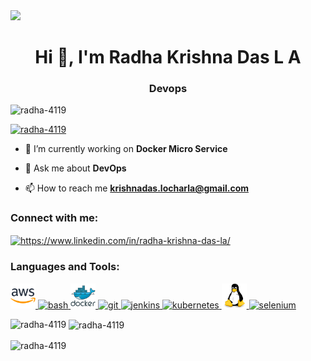 <img src="https://github.com/user-attachments/assets/285ebd9c-9d98-4268-b14f-bb0f0a421535" width="75%" height="auto" />
<h1 align="center">Hi 👋, I'm Radha Krishna Das L A</h1>
<h3 align="center">Devops</h3>

<p align="left"> <img src="https://komarev.com/ghpvc/?username=radha-4119&label=Profile%20views&color=0e75b6&style=flat" alt="radha-4119" /> </p>

<p align="left"> <a href="https://github.com/ryo-ma/github-profile-trophy"><img src="https://github-profile-trophy.vercel.app/?username=radha-4119" alt="radha-4119" /></a> </p>

- 🔭 I’m currently working on **Docker Micro Service**

- 💬 Ask me about **DevOps**

- 📫 How to reach me **krishnadas.locharla@gmail.com**

<h3 align="left">Connect with me:</h3>
<p align="left">
<a href="https://linkedin.com/in/https://www.linkedin.com/in/radha-krishna-das-la/" target="blank"><img align="center" src="https://raw.githubusercontent.com/rahuldkjain/github-profile-readme-generator/master/src/images/icons/Social/linked-in-alt.svg" alt="https://www.linkedin.com/in/radha-krishna-das-la/" height="30" width="40" /></a>
</p>

<h3 align="left">Languages and Tools:</h3>
<p align="left"> <a href="https://aws.amazon.com" target="_blank" rel="noreferrer"> <img src="https://raw.githubusercontent.com/devicons/devicon/master/icons/amazonwebservices/amazonwebservices-original-wordmark.svg" alt="aws" width="40" height="40"/> </a> <a href="https://www.gnu.org/software/bash/" target="_blank" rel="noreferrer"> <img src="https://www.vectorlogo.zone/logos/gnu_bash/gnu_bash-icon.svg" alt="bash" width="40" height="40"/> </a> <a href="https://www.docker.com/" target="_blank" rel="noreferrer"> <img src="https://raw.githubusercontent.com/devicons/devicon/master/icons/docker/docker-original-wordmark.svg" alt="docker" width="40" height="40"/> </a> <a href="https://git-scm.com/" target="_blank" rel="noreferrer"> <img src="https://www.vectorlogo.zone/logos/git-scm/git-scm-icon.svg" alt="git" width="40" height="40"/> </a> <a href="https://www.jenkins.io" target="_blank" rel="noreferrer"> <img src="https://www.vectorlogo.zone/logos/jenkins/jenkins-icon.svg" alt="jenkins" width="40" height="40"/> </a> <a href="https://kubernetes.io" target="_blank" rel="noreferrer"> <img src="https://www.vectorlogo.zone/logos/kubernetes/kubernetes-icon.svg" alt="kubernetes" width="40" height="40"/> </a> <a href="https://www.linux.org/" target="_blank" rel="noreferrer"> <img src="https://raw.githubusercontent.com/devicons/devicon/master/icons/linux/linux-original.svg" alt="linux" width="40" height="40"/> </a> <a href="https://www.selenium.dev" target="_blank" rel="noreferrer"> <img src="https://raw.githubusercontent.com/detain/svg-logos/780f25886640cef088af994181646db2f6b1a3f8/svg/selenium-logo.svg" alt="selenium" width="40" height="40"/> </a> </p>

<p><img align="left" src="https://github-readme-stats.vercel.app/api/top-langs?username=radha-4119&show_icons=true&locale=en&layout=compact" alt="radha-4119" /></p>

<p>&nbsp;<img align="center" src="https://github-readme-stats.vercel.app/api?username=radha-4119&show_icons=true&locale=en" alt="radha-4119" /></p>

<p><img align="center" src="https://github-readme-streak-stats.herokuapp.com/?user=radha-4119&" alt="radha-4119" /></p>
